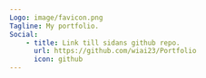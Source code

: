 ```yaml
---
Logo: image/favicon.png
Tagline: My portfolio.
Social:
    - title: Link till sidans github repo.
      url: https://github.com/wiai23/Portfolio
      icon: github
---
```

